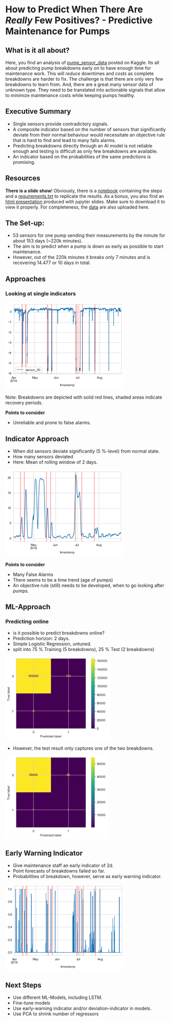 # How to Predict When There Are *Really* Few Positives? - Predictive Maintenance for Pumps
## What is it all about?
Here, you find an analysis of [pump_sensor_data](https://www.kaggle.com/nphantawee/pump-sensor-data/) posted on Kaggle. Its all about predicting pump breakdowns early on to have 
enough time for maintenance work. This will *reduce* downtimes and *costs* as complete breakdowns are harder to fix. The challenge is that there are only very few breakdowns to learn from. And, there are a great many sensor data of unknown type. They need to be translated into actionable signals that allow to minimize maintenance costs while keeping pumps healthy.
## Executive Summary
- Single sensors provide contradictory signals. 
- A composite indicator based on the number of sensors that significantly deviate from their normal behaviour would necessitate an objective rule that is hard to find and lead to many falls alarms. 
- Predicting breakdowns directly through an AI model is not reliable enough and testing is difficult as only few breakdowns are available. 
- An indicator based on the probabilities of the same predictions is promising.
## Resources 
**There is a slide show**! Obviously, there is a [notebook](https://github.com/dullibri/pump_sensor/blob/main/pump_sensors.ipynb) containing the steps and a [requirements.txt](https://github.com/dullibri/pump_sensor/blob/main/requirements.txt) to replicate the results. 
As a bonus, you also find an [html presentation](https://github.com/dullibri/pump_sensor/blob/main/pump_sensors.slides.html) produced with jupyter slides.
Make sure to download it to view it properly. For completeness, the [data](https://github.com/dullibri/pump_sensor/blob/main/pump_sensors.rar) are also uploaded here.
## The Set-up: 
- 53 sensors for one pump sending their measurements by the minute for about 153 days (~220k minutes). 
- The aim is to predict when a pump is down as early as possible to start maintenance.
- However, out of the 220k minutes it breaks only 7 minutes and is recovering 14.477 or 10 days in total.

## Approaches
### Looking at single indicators
![Is this a good indicator?](sensor_and_breakdowns.png?raw=true)

Note: Breakdowns are depicted with solid red lines, shaded areas indicate recovery periods.

**Points to consider**

- Unreliable and prone to false alarms.

## Indicator Approach

- When did sensors deviate significantly (5 %-level) from normal state.
- How many sensors deviated
- Here: Mean of rolling window of 2 days.

![Indicator](indicator_approach.png?raw=true)

**Points to consider**

- Many False Alarms
- There seems to be a time trend (age of pumps)
- An objective rule (still) needs to be developed, when to go looking after pumps.

## ML-Approach

### Predicting online

- is it possible to predict breakdowns online?
- Prediction horizon: 2 days.
- Simple Logistic Regression, untuned.
- split into 75 % Training (5 breakdowns), 25 % Test (2 breakdowns)

![](training_ml.png?raw=true)

- However, the test result only captures one of the two breakdowns.

![](test.png?raw=true)


## Early Warning Indicator

- Give maintenance staff an early indicator of 2d.
- Point forecasts of breakdowns failed so far.
- Probabilities of breakdown, however, serve as early warning indicator.

![](early_indicator.png?raw=true)

## Next Steps

- Use different ML-Models, including LSTM.
- Fine-tune models
- Use early-warning indicator and/or deviation-indicator in models.
- Use PCA to shrink number of regressors










